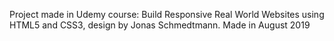 Project made in Udemy course: Build Responsive Real World Websites using HTML5 and CSS3, design by Jonas Schmedtmann.
Made in August 2019

